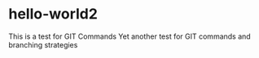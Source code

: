# hello-world2
This is a test for GIT Commands
Yet another test for GIT commands and branching strategies

